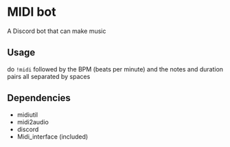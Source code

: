 # MIDI bot

A Discord bot that can make music

## Usage

do `!midi` followed by the BPM (beats per minute) and the notes and duration pairs all separated by spaces 

## Dependencies

* midiutil
* midi2audio
* discord
* Midi_interface (included)